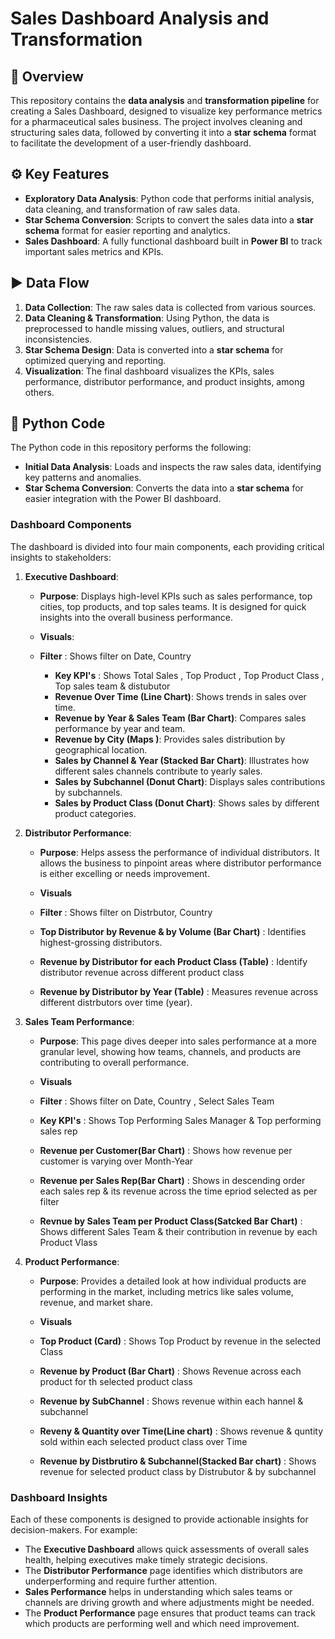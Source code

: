 # Sales Dashboard Analysis and Transformation

## :memo: Overview

This repository contains the **data analysis** and **transformation pipeline** for creating a Sales Dashboard, designed to visualize key performance metrics for a pharmaceutical sales business. The project involves cleaning and structuring sales data, followed by converting it into a **star schema** format to facilitate the development of a user-friendly dashboard.

## :gear: Key Features

- **Exploratory Data Analysis**: Python code that performs initial analysis, data cleaning, and transformation of raw sales data.
- **Star Schema Conversion**: Scripts to convert the sales data into a **star schema** format for easier reporting and analytics.
- **Sales Dashboard**: A fully functional dashboard built in **Power BI** to track important sales metrics and KPIs.

## :arrow_forward: Data Flow

1. **Data Collection**: The raw sales data is collected from various sources.
2. **Data Cleaning & Transformation**: Using Python, the data is preprocessed to handle missing values, outliers, and structural inconsistencies.
3. **Star Schema Design**: Data is converted into a **star schema** for optimized querying and reporting.
4. **Visualization**: The final dashboard visualizes the KPIs, sales performance, distributor performance, and product insights, among others.

## :snake: Python Code

The Python code in this repository performs the following:

- **Initial Data Analysis**: Loads and inspects the raw sales data, identifying key patterns and anomalies.
- **Star Schema Conversion**: Converts the data into a **star schema** for easier integration with the Power BI dashboard.

### Dashboard Components

The dashboard is divided into four main components, each providing critical insights to stakeholders:

1. **Executive Dashboard**:  
   - **Purpose**: Displays high-level KPIs such as sales performance, top cities, top products, and top sales teams. It is designed for quick insights into the overall business performance.

   - **Visuals**:
   - **Filter** : Shows filter on Date, Country 
     - **Key KPI's** : Shows Total Sales , Top Product , Top Product Class , Top sales team & distubutor
     - **Revenue Over Time (Line Chart)**: Shows trends in sales over time.
     - **Revenue by Year & Sales Team (Bar Chart)**: Compares sales performance by year and team.
     - **Revenue by City (Maps )**: Provides sales distribution by geographical location.
     - **Sales by Channel & Year (Stacked Bar Chart)**: Illustrates how different sales channels contribute to yearly sales.
     - **Sales by Subchannel (Donut Chart)**: Displays sales contributions by subchannels.
     - **Sales by Product Class (Donut Chart)**: Shows sales by different product categories.

2. **Distributor Performance**:  
   - **Purpose**: Helps assess the performance of individual distributors. It allows the business to pinpoint areas where distributor performance is either excelling or needs improvement.


   - **Visuals**
    - **Filter** : Shows filter on Distrbutor, Country 
    - **Top Distributor by Revenue & by Volume (Bar Chart)** : Identifies highest-grossing distributors.
    - **Revenue by Distributor for each Product Class (Table)** : Identify distributor revenue across different product class
    - **Revenue by Distributor by Year (Table)** : Measures revenue across different distrbutors over time (year).


3. **Sales Team Performance**:  
   - **Purpose**: This page dives deeper into sales performance at a more granular level, showing how teams, channels, and products are contributing to overall performance.


   - **Visuals**
   - **Filter** : Shows filter on Date, Country , Select Sales Team
   - **Key KPI's** : Shows Top Performing Sales Manager & Top performing sales rep
   - **Revenue per Customer(Bar Chart)** : Shows how revenue per customer is varying over Month-Year
   - **Revenue per Sales Rep(Bar Chart)** : Shows in descending order each sales rep & its revenue across the time epriod selected as per filter
   - **Revnue by Sales Team per Product Class(Satcked Bar Chart)** : Shows different Sales Team & their contribution in revenue by each Product Vlass

4. **Product Performance**:  
   - **Purpose**: Provides a detailed look at how individual products are performing in the market, including metrics like sales volume, revenue, and market share.

     
    - **Visuals**
    - **Top Product (Card)** : Shows Top Product by revenue in the selected Class
     - **Revenue by Product (Bar Chart)** : Shows Revenue across each product for th selected product class
     - **Revenue by SubChannel** : Shows revenue within each hannel & subchannel
     - **Reveny & Quantity over Time(Line chart)** : Shows revenue & quntity sold within each selected product class over Time
     - **Revenue by Distbrutiro & Subchannel(Stacked Bar chart)** : Shows revenue for selected product class by Distrubutor & by subchannel

### Dashboard Insights

Each of these components is designed to provide actionable insights for decision-makers. For example:
- The **Executive Dashboard** allows quick assessments of overall sales health, helping executives make timely strategic decisions.
- The **Distributor Performance** page identifies which distributors are underperforming and require further attention.
- **Sales Performance** helps in understanding which sales teams or channels are driving growth and where adjustments might be needed.
- The **Product Performance** page ensures that product teams can track which products are performing well and which need improvement.





